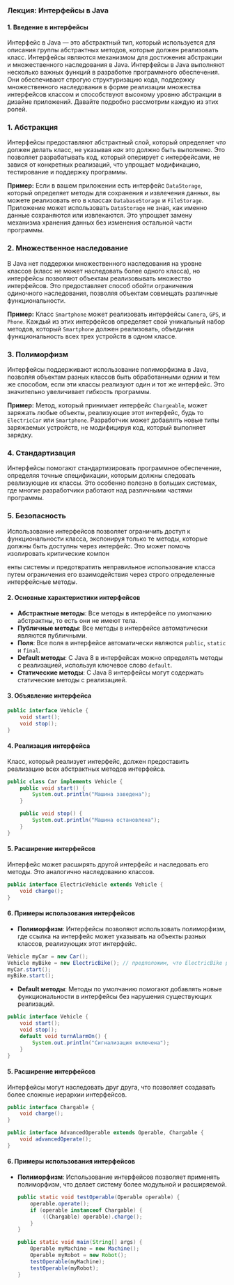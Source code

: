 ### Лекция: Интерфейсы в Java

#### 1. Введение в интерфейсы

Интерфейс в Java — это абстрактный тип, который используется для описания группы абстрактных методов, которые должен реализовать класс. Интерфейсы являются механизмом для достижения абстракции и множественного наследования в Java.
Интерфейсы в Java выполняют несколько важных функций в разработке программного обеспечения. Они обеспечивают строгую структуризацию кода, поддержку множественного наследования в форме реализации множества интерфейсов классом и способствуют высокому уровню абстракции в дизайне приложений. Давайте подробно рассмотрим каждую из этих ролей.

### 1. Абстракция

Интерфейсы предоставляют абстрактный слой, который определяет *что* должен делать класс, не указывая *как* это должно быть выполнено. Это позволяет разрабатывать код, который оперирует с интерфейсами, не завися от конкретных реализаций, что упрощает модификацию, тестирование и поддержку программы.

**Пример:**
Если в вашем приложении есть интерфейс `DataStorage`, который определяет методы для сохранения и извлечения данных, вы можете реализовать его в классах `DatabaseStorage` и `FileStorage`. Приложение может использовать `DataStorage` не зная, как именно данные сохраняются или извлекаются. Это упрощает замену механизма хранения данных без изменения остальной части программы.

### 2. Множественное наследование

В Java нет поддержки множественного наследования на уровне классов (класс не может наследовать более одного класса), но интерфейсы позволяют объектам реализовывать множество интерфейсов. Это предоставляет способ обойти ограничения одиночного наследования, позволяя объектам совмещать различные функциональности.

**Пример:**
Класс `Smartphone` может реализовать интерфейсы `Camera`, `GPS`, и `Phone`. Каждый из этих интерфейсов определяет свой уникальный набор методов, который `Smartphone` должен реализовать, объединяя функциональность всех трех устройств в одном классе.

### 3. Полиморфизм

Интерфейсы поддерживают использование полиморфизма в Java, позволяя объектам разных классов быть обработанными одним и тем же способом, если эти классы реализуют один и тот же интерфейс. Это значительно увеличивает гибкость программы.

**Пример:**
Метод, который принимает интерфейс `Chargeable`, может заряжать любые объекты, реализующие этот интерфейс, будь то `ElectricCar` или `Smartphone`. Разработчик может добавлять новые типы заряжаемых устройств, не модифицируя код, который выполняет зарядку.

### 4. Стандартизация

Интерфейсы помогают стандартизировать программное обеспечение, определяя точные спецификации, которым должны следовать реализующие их классы. Это особенно полезно в больших системах, где многие разработчики работают над различными частями программы.

### 5. Безопасность

Использование интерфейсов позволяет ограничить доступ к функциональности класса, экспонируя только те методы, которые должны быть доступны через интерфейс. Это может помочь изолировать критические компон

енты системы и предотвратить неправильное использование класса путем ограничения его взаимодействия через строго определенные интерфейсные методы.



#### 2. Основные характеристики интерфейсов

- **Абстрактные методы**: Все методы в интерфейсе по умолчанию абстрактны, то есть они не имеют тела.
- **Публичные методы**: Все методы в интерфейсе автоматически являются публичными.
- **Поля**: Все поля в интерфейсе автоматически являются `public`, `static` и `final`.
- **Default методы**: С Java 8 в интерфейсах можно определять методы с реализацией, используя ключевое слово `default`.
- **Статические методы**: С Java 8 интерфейсы могут содержать статические методы с реализацией.

#### 3. Объявление интерфейса

```java
public interface Vehicle {
    void start();
    void stop();
}
```

#### 4. Реализация интерфейса

Класс, который реализует интерфейс, должен предоставить реализацию всех абстрактных методов интерфейса.

```java
public class Car implements Vehicle {
    public void start() {
        System.out.println("Машина заведена");
    }

    public void stop() {
        System.out.println("Машина остановлена");
    }
}
```

#### 5. Расширение интерфейсов

Интерфейс может расширять другой интерфейс и наследовать его методы. Это аналогично наследованию классов.

```java
public interface ElectricVehicle extends Vehicle {
    void charge();
}
```

#### 6. Примеры использования интерфейсов

- **Полиморфизм**: Интерфейсы позволяют использовать полиморфизм, где ссылка на интерфейс может указывать на объекты разных классов, реализующих этот интерфейс.

```java
Vehicle myCar = new Car();
Vehicle myBike = new ElectricBike(); // предположим, что ElectricBike реализует интерфейс Vehicle
myCar.start();
myBike.start();
```

- **Default методы**: Методы по умолчанию помогают добавлять новые функциональности в интерфейсы без нарушения существующих реализаций.

```java
public interface Vehicle {
    void start();
    void stop();
    default void turnAlarmOn() {
        System.out.println("Сигнализация включена");
    }
}
```

#### 5. Расширение интерфейсов

Интерфейсы могут наследовать друг друга, что позволяет создавать более сложные иерархии интерфейсов.

```java
public interface Chargable {
    void charge();
}

public interface AdvancedOperable extends Operable, Chargable {
    void advancedOperate();
}
```

#### 6. Примеры использования интерфейсов

- **Полиморфизм**:
  Использование интерфейсов позволяет применять полиморфизм, что делает систему более модульной и расширяемой.

  ```java
  public static void testOperable(Operable operable) {
      operable.operate();
      if (operable instanceof Chargable) {
          ((Chargable) operable).charge();
      }
  }

  public static void main(String[] args) {
      Operable myMachine = new Machine();
      Operable myRobot = new Robot();
      testOperable(myMachine);
      testOperable(myRobot);
  }
  ```
